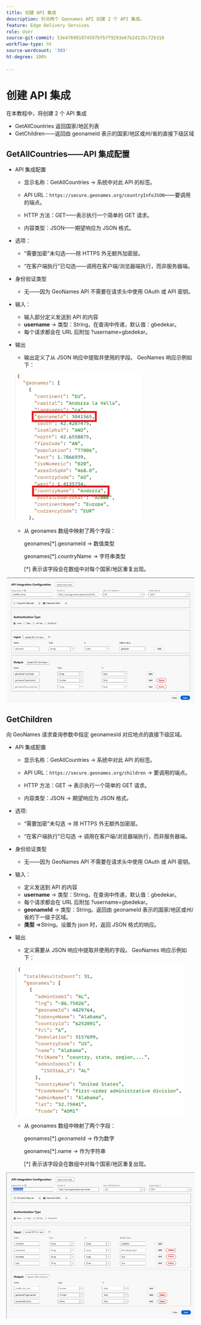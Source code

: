 ```yaml
---
title: 创建 API 集成
description: 针对两个 Geonames API 创建 2 个 API 集成。
feature: Edge Delivery Services
role: User
source-git-commit: 53e476981874597bfb7f9293e67b2d135c72b318
workflow-type: ht
source-wordcount: '393'
ht-degree: 100%

---
```



# 创建 API 集成

在本教程中，将创建 2 个 API 集成

- GetAllCountries 返回国家/地区列表
- GetChildren——返回由 geonameId 表示的国家/地区或州/省的直接下级区域

## GetAllCountries——API 集成配置

- API 集成配置

   - 显示名称：GetAllCountries → 系统中对此 API 的标签。

   - API URL：`https://secure.geonames.org/countryInfoJSON`——要调用的端点。

   - HTTP 方法：GET——表示执行一个简单的 GET 请求。

   - 内容类型：JSON——期望响应为 JSON 格式。

- 选项：

   - “需要加密”未勾选——除 HTTPS 外无额外加密层。

   - “在客户端执行”已勾选——调用在客户端/浏览器端执行，而非服务器端。
- 身份验证类型
   - 无——因为 GeoNames API 不需要在请求头中使用 OAuth 或 API 密钥。
- 输入：
   - 输入部分定义发送到 API 的内容
   - **username** → 类型：String，在查询中传递，默认值：gbedekar。
   - 每个请求都会在 URL 后附加 ?username=gbedekar。
- 输出
   - 输出定义了从 JSON 响应中提取并使用的字段。
GeoNames 响应示例如下：

  ![json-response](assets/geonames-data.png)
   - 从 geonames 数组中映射了两个字段：

     geonames[*].geonameId → 数值类型

     geonames[*].countryName → 字符串类型

     [*] 表示该字段会在数组中对每个国家/地区重复出现。



![get-all-countries](assets/api-integration.png)


## GetChildren

向 GeoNames 请求查询参数中指定 geonamesId 对应地点的直接下级区域。

- API 集成配置

   - 显示名称：GetAllCountries → 系统中对此 API 的标签。

   - API URL：`https://secure.geonames.org/children` → 要调用的端点。

   - HTTP 方法：GET → 表示执行一个简单的 GET 请求。

   - 内容类型：JSON → 期望响应为 JSON 格式。

- 选项:

   - “需要加密”未勾选 → 除 HTTPS 外无额外加密层。

   - “在客户端执行”已勾选 → 调用在客户端/浏览器端执行，而非服务器端。
- 身份验证类型
   - 无——因为 GeoNames API 不需要在请求头中使用 OAuth 或 API 密钥。
- 输入：
   - 定义发送到 API 的内容
   - **username** → 类型：String，在查询中传递，默认值：gbedekar。
   - 每个请求都会在 URL 后附加 ?username=gbedekar。
   - **geonameId** -> 类型：String。返回由 geonameId 表示的国家/地区或州/省的下一级子区域。
   - **类型** =>String。设置为 json 时，返回 JSON 格式的响应。
- 输出
   - 定义需要从 JSON 响应中提取并使用的字段。
GeoNames 响应示例如下：

  ![json-response](assets/child-elements-data.png)
   - 从 geonames 数组中映射了两个字段：

     geonames[*].geonameId → 作为数字

     geonames[*].name → 作为字符串

     [*] 表示该字段会在数组中对每个国家/地区重复出现。


![get-children](assets/get-children-api-integration.png)
